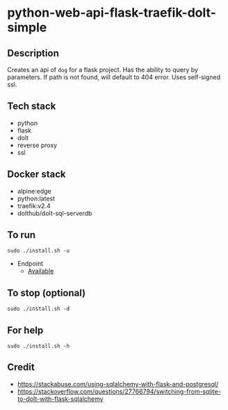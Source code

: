 # python-web-api-flask-traefik-dolt-simple

## Description
Creates an api of `dog` for a flask project.
Has the ability to query by parameters.
If path is not found, will default to 404 error.
Uses self-signed ssl.

## Tech stack
- python
- flask
- dolt
- reverse proxy
- ssl

## Docker stack
- alpine:edge
- python:latest
- traefik:v2.4
- dolthub/dolt-sql-serverdb

## To run
`sudo ./install.sh -u`
- Endpoint
  - [Available](https://myapi.docker.localhost/dog)

## To stop (optional)
`sudo ./install.sh -d`

## For help
`sudo ./install.sh -h`

## Credit
- https://stackabuse.com/using-sqlalchemy-with-flask-and-postgresql/
- https://stackoverflow.com/questions/27766794/switching-from-sqlite-to-dolt-with-flask-sqlalchemy
